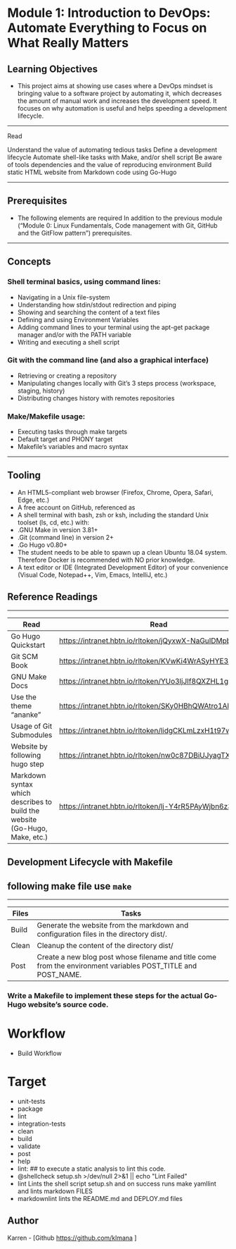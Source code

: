 # Module 1: Introduction to DevOps: Automate Everything to Focus on What Really Matters

## Learning Objectives

* This project aims at showing use cases where a DevOps mindset is bringing value to a software project by automating it, which decreases the amount of manual work and increases the development speed. It focuses on why automation is useful and helps speeding a development lifecycle.

---
Read

Understand the value of automating tedious tasks
Define a development lifecycle
Automate shell-like tasks with Make, and/or shell script
Be aware of tools dependencies and the value of reproducing environment
Build static HTML website from Markdown code using Go-Hugo

---
## Prerequisites

* The following elements are required In addition to the previous module (“Module 0: Linux Fundamentals, Code management with Git, GitHub and the GitFlow pattern”) prerequisites.

---
## Concepts

### Shell terminal basics, using command lines:
* Navigating in a Unix file-system
* Understanding how stdin/stdout redirection and piping
* Showing and searching the content of a text files
* Defining and using Environment Variables
* Adding command lines to your terminal using the apt-get package manager and/or with the PATH variable
* Writing and executing a shell script

### Git with the command line (and also a graphical interface)
* Retrieving or creating a repository
* Manipulating changes locally with Git’s 3 steps process (workspace, staging, history)
* Distributing changes history with remotes repositories

### Make/Makefile usage:
* Executing tasks through make targets
* Default target and PHONY target
* Makefile’s variables and macro syntax

---
## Tooling

* An HTML5-compliant web browser (Firefox, Chrome, Opera, Safari, Edge, etc.)
* A free account on GitHub, referenced as <GitHub Handle>
* A shell terminal with bash, zsh or ksh, including the standard Unix toolset (ls, cd, etc.) with:
* .GNU Make in version 3.81+
* .Git (command line) in version 2+
* .Go Hugo v0.80+
* The student needs to be able to spawn up a clean Ubuntu 18.04 system. Therefore Docker is recommended with NO prior knowledge.
* A text editor or IDE (Integrated Development Editor) of your convenience (Visual Code, Notepad++, Vim, Emacs, IntelliJ, etc.)


## Reference Readings
---
Read|Read
---|---
Go Hugo Quickstart | https://intranet.hbtn.io/rltoken/jQyxwX-NaGuIDMpbklREZQ
Git SCM Book | https://intranet.hbtn.io/rltoken/KVwKi4WrASyHYE3BGnsbzg
GNU Make Docs | https://intranet.hbtn.io/rltoken/YUo3ljJIf8QXZHL1gXPuEQ
Use the theme “ananke” | https://intranet.hbtn.io/rltoken/SKy0HBhQWAtro1AlK8FVug
Usage of Git Submodules | https://intranet.hbtn.io/rltoken/lidgCKLmLzxH1t97w6IaSA
Website by following hugo step | https://intranet.hbtn.io/rltoken/nw0c87DBiUJyagTXw9z4Ig
Markdown syntax which describes to build the website (Go-Hugo, Make, etc.) | https://intranet.hbtn.io/rltoken/lj-Y4rR5PAyWjbn6z39_QA

##  Development Lifecycle with Makefile
## following make file use `make` <command>
---
Files|Tasks
---|---
Build | Generate the website from the markdown and configuration files in the directory dist/.
Clean | Cleanup the content of the directory dist/
Post | Create a new blog post whose filename and title come from the environment variables POST_TITLE and POST_NAME.
### Write a Makefile to implement these steps for the actual Go-Hugo website’s source code.

# Workflow 
* Build Workflow 

# Target
* unit-tests
* package
* lint
* integration-tests
* clean
* build
* validate
* post
* help
* lint: ## to execute a static analysis to lint this code.
* @shellcheck setup.sh >/dev/null 2>&1 || echo "Lint Failed"
* lint	Lints the shell script setup.sh and on success runs make yamllint and lints markdown FILES
* markdownlint	lints the README.md and DEPLOY.md files


## Author
Karren - [Github https://github.com/klmana ]